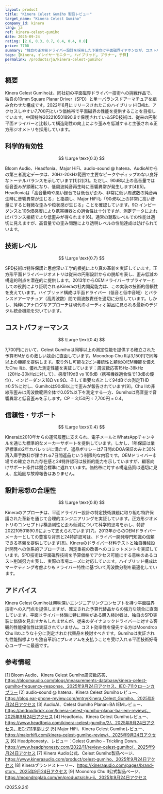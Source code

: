 ```yaml
---
layout: product
title: "Kinera Celest Gumiho 製品レビュー"
target_name: "Kinera Celest Gumiho"
company_id: kinera
lang: ja
ref: kinera-celest-gumiho
date: 2025-09-24
rating: [2.6, 0.3, 0.7, 0.4, 0.4, 0.8]
price: 7700
summary: "独自の正方形ドライバー設計を採用した予算向け平面磁界イヤホンだが、コストパフォーマンスの優位性は限定的"
tags: [Kinera, インイヤーモニター, ハイブリッド, プラナー, 予算]
permalink: /products/ja/kinera-celest-gumiho/
---
```

## 概要

Kinera Celest Gumihoは、同社初の平面磁界ドライバー技術への挑戦作品で、独自の10mm Square Planar Driver（SPD）と単一バランスドアーマチュアを組み合わせた構成です。2022年8月にリリースされたこのハイブリッドIEMは、アクセスしやすい7,700円という価格帯で平面磁界の性能を提供することを目指しています。中国特許202210501890.9で保護されているSPD技術は、従来の円形平面ドライバーと比較して構造剛性の向上により歪みを低減すると主張される正方形ジオメトリを採用しています。

## 科学的有効性

$$ \Large \text{0.3} $$

Bloom Audio、Headfonia、Major HiFi、audio-sound @ hatena、AudioAIからの第三者測定データは、20Hz-20kHz範囲で主要なピークやディップのない良好なトーナルバランスを示しています[1][2][3]。ただし、90dB以上の高音量では低音歪みが顕著になり、低周波純音再生時に音響異常が発生します[4][5]。Headfoniaは「高音量時や悪い録音では低音が歪み、非常に低い周波数の純音再生時に音響異常が生じる」と指摘し、Major HiFiも「90dB以上の非常に高い音量にすると軽微な歪みや粒状感が生じる」ことを確認しています。9Ω インピーダンスと106dB感度により携帯機器との適合性は十分ですが、測定データによればバランス接続でより低歪みが得られます[6]。通常の聴取レベルでの性能は適切に見えますが、高音量での歪み問題により透明レベルの性能達成は妨げられています。

## 技術レベル

$$ \Large \text{0.7} $$

SPD技術は特許保護と思慮深い工学的根拠により真の革新を実証しています。正方形平面ドライバージオメトリは従来の円形設計からの脱却を表し、歪み低減の構造的利点を潜在的に提供します。2013年からOEMドライバーサプライヤーとしての役割により証明されるKineraの社内開発能力は、この実装の技術的信頼性を支えています。ハイブリッド構成は平面ドライバー（低音と低中音域）とバランスドアーマチュア（高周波数）間で周波数責任を適切に分担しています。しかし、純粋にアナログなアプローチは現代のオーディオ製品に見られる最新のデジタル統合機能を欠いています。

## コストパフォーマンス

$$ \Large \text{0.4} $$

7,700円において、Celest Gumihoは同等以上の測定性能を提供する確立された予算IEMからの激しい競合に直面しています。Moondrop Chu IIは3,150円で同等以上の機能を提供します。取り外し可能な2ピン接続性と類似のIEM機能を備えたChu IIは、優れた測定性能を実証しています：周波数応答15Hz-38kHz（20Hz-20kHzに対して）、感度119dB vs 106dB（携帯機器適合性で13dBの優位）、インピーダンス18Ω vs 9Ω、そして重要な点として94dBでの測定THD ≤0.5%に対し、Gumihoは90dB以上で歪みが報告されています[9]。Chu IIの非線形歪みは周波数範囲全体で0.05%以下を測定する一方、Gumihoは高音量で音響異常と低音歪みを示します。CP = 3,150円 ÷ 7,700円 = 0.4。

## 信頼性・サポート

$$ \Large \text{0.4} $$

Kineraは2010年からの運営履歴に支えられ、電子メールとWhatsAppチャンネルを通じた標準的なメーカーサポートを提供しています。しかし、1年保証は業界標準の2年カバレッジに満たず、返品ポリシーは7日間のDOA保証のみと30%再入庫手数料が課される7日間返品という制限的な内容です。OEMドライバー市場での確立された存在感と24特許認可は技術的能力を示していますが、顧客向けサポート条件は競合標準に遅れています。価格帯に対する構造品質は適切に見え、広範囲な故障報告はありません。

## 設計思想の合理性

$$ \Large \text{0.8} $$

Kineraのアプローチは、平面ドライバー設計の特定技術課題に取り組む特許保護された革新を通じて合理的エンジニアリングを実証しています。正方形ジオメトリのコンセプトは構造剛性と歪み低減について科学的思考を示し、特許202210501890.9によって支えられています[7]。2013年からのOEMドライバーメーカーとしての豊富な背景と24特許認可は、ドライバー開発専門知識の信頼できる基盤を提供しています[8]。Kineraのドライバー材料テストと独自機械設計開発への体系的アプローチは、測定重視の改善へのコミットメントを実証しています。SPD技術は平面磁界技術を予算価格でアクセス可能にする意味のあるコスト削減努力を表し、実際の市場ニーズに対応しています。ハイブリッド構成はマーケティング考慮よりもドライバー特性に基づいて周波数分割を最適化しています。

## アドバイス

Kinera Celest Gumihoは興味深いエンジニアリングコンセプトを持つ平面磁界技術への入門点を提供しますが、確立された予算代替品からの強力な競合に直面しています。平面ドライバー体験に特に興味がある購入検討者は、独自のSPD実装に価値を見出すかもしれませんが、従来のダイナミックドライバーに対する客観的性能優位性は実証されていません。コスト効率性を優先する方はMoondrop Chu IIのような十分に測定された代替品を検討すべきです。Gumihoは実証された性能指標よりも独自革新にプレミアムを支払うことを受け入れる平面技術好奇心ユーザーに最適です。

## 参考情報

[1] Bloom Audio、Kinera Celest Gumiho周波数応答、https://bloomaudio.com/blogs/measurements-database/kinera-celest-gumiho-frequency-response、2025年9月24日アクセス、IEC-711クローンカプラー
[2] audio-sound @ hatena、Kinera Celest Gumihoレビュー、https://blog.ear-phone-review.com/entry/Kinera_Celest_Gumiho、2025年9月24日アクセス
[3] AudioAI、Celest Gumiho Planar+BA IEMレビュー、https://androidbrick.com/kinera-celest-gumiho-planar-ba-iem-review/、2025年9月24日アクセス
[4] Headfonia、Kinera Celest Gumihoレビュー、https://www.headfonia.com/kinera-celest-gumiho/2/、2025年9月24日アクセス、IEC-711準拠リグ
[5] Major HiFi、Kinera Celest Gumihoレビュー、https://majorhifi.com/kinera-celest-gumiho-review/、2025年9月24日アクセス
[6] Headphonesty、レビュー：Celest Gumiho – Trickling Down、https://www.headphonesty.com/2022/11/review-celest-gumiho/、2025年9月24日アクセス
[7] Kinera Audio公式、Celest Gumiho製品ページ、https://www.kineraaudio.com/product/celest-gumiho、2025年9月24日アクセス
[8] Kineraブランドストーリー、https://kineraaudio.com/pages/brand-story、2025年9月24日アクセス
[9] Moondrop Chu II公式製品ページ、https://moondroplab.com/en/products/chu-ii、2025年9月24日アクセス

(2025.9.24)